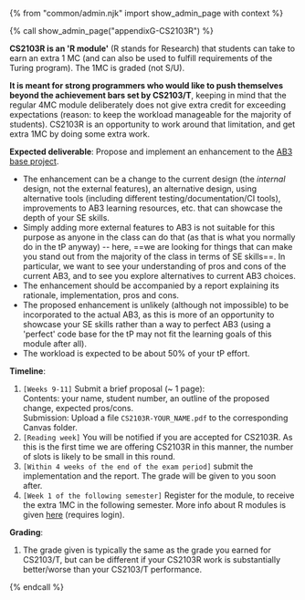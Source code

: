 {% from "common/admin.njk" import show_admin_page with context %}

{% call show_admin_page("appendixG-CS2103R") %}
<div id="main">

**CS2103R is an 'R module'** (R stands for Research) that students can take to earn an extra 1 MC (and can also be used to fulfill requirements of the Turing program). The 1MC is graded (not S/U).

**It is meant for strong programmers who would like to push themselves beyond the achievement bars set by CS2103/T**, keeping in mind that the regular 4MC module deliberately does not give extra credit for exceeding expectations (reason: to keep the workload manageable for the majority of students). CS2103R is an opportunity to work around that limitation, and get extra 1MC by doing some extra work.

**Expected deliverable**: Propose and implement an enhancement to the [AB3 base project](https://se-education.org/addressbook-level3/).
* The enhancement can be a change to the current design (the _internal_ design, not the external features), an alternative design, using alternative tools (including different testing/documentation/CI tools), improvements to AB3 learning resources, etc. that can showcase the depth of your SE skills.<br>
* Simply adding more external features to AB3 is not suitable for this purpose as anyone in the class can do that (as that is what you normally do in the tP anyway) -- here, ==we are looking for things that can make you stand out from the majority of the class in terms of SE skills==. In particular, we want to see your understanding of pros and cons of the current AB3, and to see you explore alternatives to current AB3 choices.
* The enhancement should be accompanied by a report explaining its rationale, implementation, pros and cons.
* The proposed enhancement is unlikely (although not impossible) to be incorporated to the actual AB3, as this is more of an opportunity to showcase your SE skills rather than a way to perfect AB3 (using a 'perfect' code base for the tP may not fit the learning goals of this module after all).
* The workload is expected to be about 50% of your tP effort.

**Timeline**:
1. `[Weeks 9-11]` Submit a brief proposal (~ 1 page):<br>
   Contents: your name, student number, an outline of the proposed change, expected pros/cons.<br>
   Submission: Upload a file `CS2103R-YOUR_NAME.pdf` to the corresponding Canvas folder.
1. `[Reading week]` You will be notified if you are accepted for CS2103R. As this is the first time we are offering CS2103R in this manner, the number of slots is likely to be small in this round.
1. `[Within 4 weeks of the end of the exam period]` submit the implementation and the report. The grade will be given to you soon after.
1. `[Week 1 of the following semester]` Register for the module, to receive the extra 1MC in the following semester. More info about R modules is given [here](https://wiki.nus.edu.sg/pages/viewpage.action?spaceKey=SUW&title=R+Modules) (requires login).

**Grading**:
1. The grade given is typically the same as the grade you earned for CS2103/T, but can be different if your CS2103R work is substantially better/worse than your CS2103/T performance.

</div>

{% endcall %}
